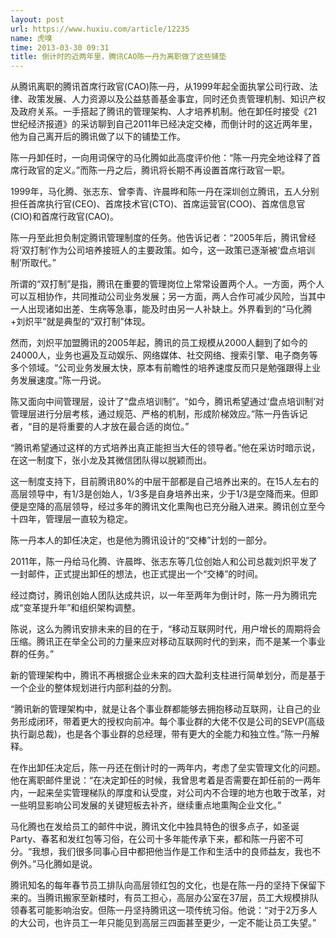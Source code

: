```yaml
---
layout: post
url: https://www.huxiu.com/article/12235
name: 虎嗅
time: 2013-03-30 09:31
title: 倒计时的近两年里，腾讯CAO陈一丹为离职做了这些铺垫
---
```

从腾讯离职的腾讯首席行政官(CAO)陈一丹，从1999年起全面执掌公司行政、法律、政策发展、人力资源以及公益慈善基金事宜，同时还负责管理机制、知识产权及政府关系。一手搭起了腾讯的管理架构、人才培养机制。他在卸任时接受《21世纪经济报道》的采访聊到自己2011年已经决定交棒，而倒计时的这近两年里，他为自己离开后的腾讯做了以下的铺垫工作。

陈一丹卸任时，一向用词保守的马化腾如此高度评价他：“陈一丹完全地诠释了首席行政官的定义。”而陈一丹之后，腾讯将长期不再设置首席行政官一职。

1999年，马化腾、张志东、曾李青、许晨晔和陈一丹在深圳创立腾讯，五人分别担任首席执行官(CEO)、首席技术官(CTO)、首席运营官(COO)、首席信息官(CIO)和首席行政官(CAO)。

陈一丹至此担负制定腾讯管理制度的任务。他告诉记者：“2005年后，腾讯曾经将‘双打制’作为公司培养接班人的主要政策。如今，这一政策已逐渐被‘盘点培训制’所取代。”

所谓的“双打制”是指，腾讯在重要的管理岗位上常常设置两个人。一方面，两个人可以互相协作，共同推动公司业务发展；另一方面，两人合作可减少风险，当其中一人出现诸如出差、生病等急事，能及时由另一人补缺上。外界看到的“马化腾+刘炽平”就是典型的“双打制”体现。

然而，刘炽平加盟腾讯的2005年起，腾讯的员工规模从2000人翻到了如今的24000人，业务也遍及互动娱乐、网络媒体、社交网络、搜索引擎、电子商务等多个领域。“公司业务发展太快，原本有前瞻性的培养速度反而只是勉强跟得上业务发展速度。”陈一丹说。

陈又面向中间管理层，设计了“盘点培训制”。“如今，腾讯希望通过‘盘点培训制’对管理层进行分层考核，通过规范、严格的机制，形成阶梯效应。”陈一丹告诉记者，“目的是将重要的人才放在最合适的岗位。”

“腾讯希望通过这样的方式培养出真正能担当大任的领导者。”他在采访时暗示说，在这一制度下，张小龙及其微信团队得以脱颖而出。

这一制度支持下，目前腾讯80%的中层干部都是自己培养出来的。在15人左右的高层领导中，有1/3是创始人，1/3多是自身培养出来，少于1/3是空降而来。但即便是空降的高层领导，经过多年的腾讯文化熏陶也已充分融入进来。腾讯创立至今十四年，管理层一直较为稳定。

陈一丹本人的卸任决定，也是他为腾讯设计的“交棒”计划的一部分。

2011年，陈一丹给马化腾、许晨晔、张志东等几位创始人和公司总裁刘炽平发了一封邮件，正式提出卸任的想法，也正式提出一个“交棒”的时间。

经过商讨，腾讯创始人团队达成共识，以一年至两年为倒计时，陈一丹为腾讯完成“变革提升年”和组织架构调整。

陈说，这么为腾讯安排未来的目的在于，“移动互联网时代，用户增长的周期将会压缩。腾讯正在举全公司的力量来应对移动互联网时代的到来，而不是某一个事业群的任务。”

新的管理架构中，腾讯不再根据企业未来的四大盈利支柱进行简单划分，而是基于一个企业的整体规划进行内部利益的分割。

“腾讯新的管理架构中，就是让各个事业群都能够去拥抱移动互联网，让自己的业务形成闭环，带着更大的授权向前冲。每个事业群的大佬不仅是公司的SEVP(高级执行副总裁)，也是各个事业群的总经理，带有更大的全能力和独立性。”陈一丹解释。

在作出卸任决定后，陈一丹还在倒计时的一两年内，考虑了垒实管理文化的问题。他在离职邮件里说：“在决定卸任的时候，我曾思考着是否需要在卸任前的一两年内，一起来垒实管理梯队的厚度和认受度，对公司内不合理的地方也敢于改革，对一些明显影响公司发展的关键短板去补齐，继续重点地熏陶企业文化。”

马化腾也在发给员工的邮件中说，腾讯文化中独具特色的很多点子，如圣诞Party、春茗和发红包等习俗，在公司十多年能传承下来，都和陈一丹密不可分。“我想，我们很多同事心目中都把他当作是工作和生活中的良师益友，我也不例外。”马化腾如是说。

腾讯知名的每年春节员工排队向高层领红包的文化，也是在陈一丹的坚持下保留下来的。当腾讯搬家至新楼时，有员工担心，高层办公室在37层，员工大规模排队领春茗可能影响治安。但陈一丹坚持腾讯这一项传统习俗。他说：“对于2万多人的大公司，也许员工一年只能见到高层三四面甚至更少，一定不能让员工失望。”

